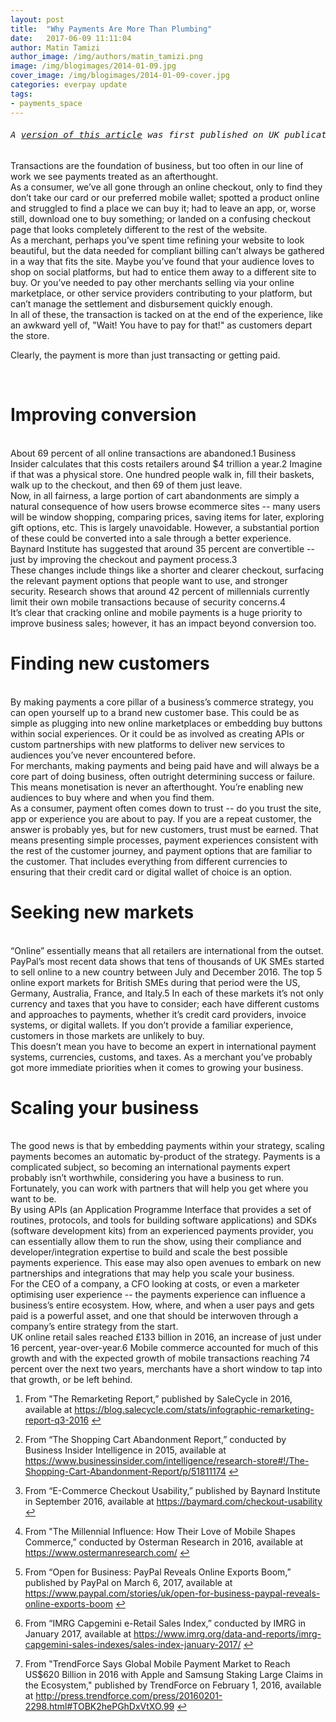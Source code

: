 ```yaml
---
layout: post
title:  "Why Payments Are More Than Plumbing"
date:   2017-06-09 11:11:04
author: Matin Tamizi
author_image: /img/authors/matin_tamizi.png
image: /img/blogimages/2014-01-09.jpg
cover_image: /img/blogimages/2014-01-09-cover.jpg
categories: everpay update
tags: 
- payments_space
---
```

<h6><pre>A <a href="http://www.itproportal.com/features/why-payments-are-more-than-plumbing/">version of this article</a> was first published on UK publication, <em>IT Pro Portal</em>, on April 10th, 2017. It is republished here with permission from <em>IT Pro Portal</em>.</pre></h6>
<!--break-->
Transactions are the foundation of business, but too often in our line of work we see payments treated as an afterthought.
<br>
As a consumer, we’ve all gone through an online checkout, only to find they don’t take our card or our preferred mobile wallet; spotted a product online and struggled to find a place we can buy it; had to leave an app, or, worse still, download one to buy something; or landed on a confusing checkout page that looks completely different to the rest of the website.
<br>
As a merchant, perhaps you’ve spent time refining your website to look beautiful, but the data needed for compliant billing can’t always be gathered in a way that fits the site. Maybe you’ve found that your audience loves to shop on social platforms, but had to entice them away to a different site to buy. Or you’ve needed to pay other merchants selling via your online marketplace, or other service providers contributing to your platform, but can’t manage the settlement and disbursement quickly enough.
<br>
In all of these, the transaction is tacked on at the end of the experience, like an awkward yell of, "Wait! You have to pay for that!" as customers depart the store.
<br>
<p>Clearly, the payment is more than just transacting or getting paid.</p>
<br>

<h1>Improving conversion</h1>
<br>
About 69 percent of all online transactions are abandoned.1 Business Insider calculates that this costs retailers around $4 trillion a year.2 Imagine if that was a physical store. One hundred people walk in, fill their baskets, walk up to the checkout, and then 69 of them just leave.
<br>
Now, in all fairness, a large portion of cart abandonments are simply a natural consequence of how users browse ecommerce sites -- many users will be window shopping, comparing prices, saving items for later, exploring gift options, etc. This is largely unavoidable. However, a substantial portion of these could be converted into a sale through a better experience. Baynard Institute has suggested that around 35 percent are convertible -- just by improving the checkout and payment process.3
<br/>
These changes include things like a shorter and clearer checkout, surfacing the relevant payment options that people want to use, and stronger security. Research shows that around 42 percent of millennials currently limit their own mobile transactions because of security concerns.4
<br/>
It’s clear that cracking online and mobile payments is a huge priority to improve business sales; however, it has an impact beyond conversion too.
<br/>

<h1>Finding new customers</h1>
<br/>
By making payments a core pillar of a business’s commerce strategy, you can open yourself up to a brand new customer base. This could be as simple as plugging into new online marketplaces or embedding buy buttons within social experiences. Or it could be as involved as creating APIs or custom partnerships with new platforms to deliver new services to audiences you’ve never encountered before.
<br/>
For merchants, making payments and being paid have and will always be a core part of doing business, often outright determining success or failure. This means monetisation is never an afterthought. You’re enabling new audiences to buy where and when you find them.
<br/>
As a consumer, payment often comes down to trust -- do you trust the site, app or experience you are about to pay. If you are a repeat customer, the answer is probably yes, but for new customers, trust must be earned. That means presenting simple processes, payment experiences consistent with the rest of the customer journey, and payment options that are familiar to the customer. That includes everything from different currencies to ensuring that their credit card or digital wallet of choice is an option.
<br/>

<h1>Seeking new markets</h1>
<br/>
“Online” essentially means that all retailers are international from the outset. PayPal’s most recent data shows that tens of thousands of UK SMEs started to sell online to a new country between July and December 2016. The top 5 online export markets for British SMEs during that period were the US, Germany, Australia, France, and Italy.5 In each of these markets it’s not only currency and taxes that you have to consider; each have different customs and approaches to payments, whether it’s credit card providers, invoice systems, or digital wallets. If you don’t provide a familiar experience, customers in those markets are unlikely to buy.
<br/>
This doesn’t mean you have to become an expert in international payment systems, currencies, customs, and taxes. As a merchant you’ve probably got more immediate priorities when it comes to growing your business.
<br/>

<h1>Scaling your business</h1>
<br/>
The good news is that by embedding payments within your strategy, scaling payments becomes an automatic by-product of the strategy. Payments is a complicated subject, so becoming an international payments expert probably isn’t worthwhile, considering you have a business to run. Fortunately, you can work with partners that will help you get where you want to be.
<br/>
By using APIs (an Application Programme Interface that provides a set of routines, protocols, and tools for building software applications) and SDKs (software development kits) from an experienced payments provider, you can essentially allow them to run the show, using their compliance and developer/integration expertise to build and scale the best possible payments experience. This ease may also open avenues to embark on new partnerships and integrations that may help you scale your business.
<br/>
For the CEO of a company, a CFO looking at costs, or even a marketer optimising user experience -- the payments experience can influence a business’s entire ecosystem. How, where, and when a user pays and gets paid is a powerful asset, and one that should be interwoven through a company’s entire strategy from the start.
<br/>
UK online retail sales reached £133 billion in 2016, an increase of just under 16 percent, year-over-year.6 Mobile commerce accounted for much of this growth and with the expected growth of mobile transactions reaching 74 percent over the next two years, merchants have a short window to tap into that growth, or be left behind.
<br/>
<div class="footnotes">
<ol>
<li class="footnote" id="fn:1"><p>From "The Remarketing Report,” published by SaleCycle in 2016, available at <a href="https://blog.salecycle.com/stats/infographic-remarketing-report-q3-2016">https://blog.salecycle.com/stats/infographic-remarketing-report-q3-2016</a> <a href="#fnref:1" title="return to article">↩</a></p></li>
<li class="footnote" id="fn:2"><p>From “The Shopping Cart Abandonment Report,” conducted by Business Insider Intelligence in 2015, available at <a href="https://www.businessinsider.com/intelligence/research-store#!/The-Shopping-Cart-Abandonment-Report/p/51811174">https://www.businessinsider.com/intelligence/research-store#!/The-Shopping-Cart-Abandonment-Report/p/51811174</a> <a href="#fnref:2" title="return to article">↩</a></p></li>
<li class="footnote" id="fn:3"><p>From “E-Commerce Checkout Usability,” published by Baynard Institute in September 2016, available at <a href="https://baymard.com/checkout-usability">https://baymard.com/checkout-usability</a> <a href="#fnref:3" title="return to article">↩</a></p></li>
<li class="footnote" id="fn:4"><p>From "The Millennial Influence: How Their Love of Mobile Shapes Commerce,” conducted by Osterman Research in 2016, available at <a href="https://www.ostermanresearch.com/">https://www.ostermanresearch.com/</a> <a href="#fnref:4" title="return to article">↩</a></p></li>
<li class="footnote" id="fn:5"><p>From “Open for Business: PayPal Reveals Online Exports Boom,” published by PayPal on March 6, 2017, available at <a href="https://www.paypal.com/stories/uk/open-for-business-paypal-reveals-online-exports-boom">https://www.paypal.com/stories/uk/open-for-business-paypal-reveals-online-exports-boom</a> <a href="#fnref:5" title="return to article">↩</a></p></li>
<li class="footnote" id="fn:6"><p>From “IMRG Capgemini e-Retail Sales Index,” conducted by IMRG in January 2017, available at <a href="https://www.imrg.org/data-and-reports/imrg-capgemini-sales-indexes/sales-index-january-2017/">https://www.imrg.org/data-and-reports/imrg-capgemini-sales-indexes/sales-index-january-2017/</a>  <a href="#fnref:6" title="return to article">↩</a></p></li>
<li class="footnote" id="fn:7"><p>From "TrendForce Says Global Mobile Payment Market to Reach US$620 Billion in 2016 with Apple and Samsung Staking Large Claims in the Ecosystem," published by TrendForce on February 1, 2016, available at <a href="http://press.trendforce.com/press/20160201-2298.html#TOBK2hePGhDxVtXO.99">http://press.trendforce.com/press/20160201-2298.html#TOBK2hePGhDxVtXO.99</a> 
<a href="#fnref:7" title="return to article">↩</a>
</p>
</li>
</ol>
</div>

